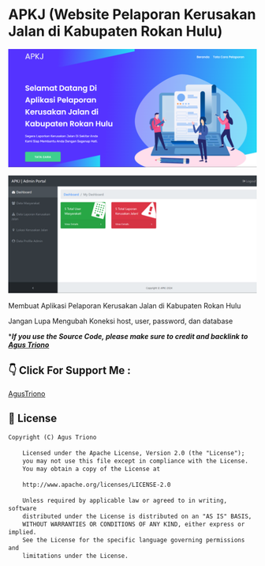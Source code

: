 # APKJ (Website Pelaporan Kerusakan Jalan di Kabupaten Rokan Hulu)
![alt text](https://github.com/agus-triono08/Website-Pelaporan-Kerusakan-Jalan-di-Kabupaten-rokan-Hulu/blob/main/foto/Halaman%20Depan%20Web%20APKJ.png?raw=true)

![alt text](https://github.com/agus-triono08/Website-Pelaporan-Kerusakan-Jalan-di-Kabupaten-rokan-Hulu/blob/main/foto/Halaman%20Portal%20Admin.png?raw=true)

Membuat Aplikasi Pelaporan Kerusakan Jalan di Kabupaten Rokan Hulu

Jangan Lupa Mengubah Koneksi host, user, password, dan database

****If you use the Source Code, please make sure to credit and backlink to [Agus Triono](https://www.kanggustri.com/)***

## 👇 Click For Support Me :
<a href="https://saweria.co/kanggustri"> AgusTriono </a>

## 📄 License

```
Copyright (C) Agus Triono

    Licensed under the Apache License, Version 2.0 (the "License");
    you may not use this file except in compliance with the License.
    You may obtain a copy of the License at

    http://www.apache.org/licenses/LICENSE-2.0

    Unless required by applicable law or agreed to in writing, software
    distributed under the License is distributed on an "AS IS" BASIS,
    WITHOUT WARRANTIES OR CONDITIONS OF ANY KIND, either express or implied.
    See the License for the specific language governing permissions and
    limitations under the License.

```
